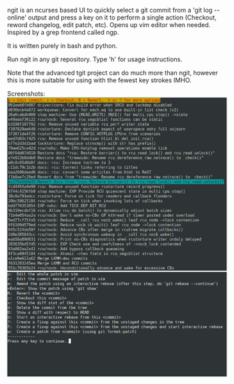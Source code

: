 ngit is an ncurses based UI to quickly select a git commit from a 'git log
--online' output and press a key on it to perform a single action (Checkout,
reword changelog, edit patch, etc). Opens up vim editor when needed. Inspired
by a grep frontend called ngp.

It is written purely in bash and python.

Run ngit in any git repository. Type 'h' for usage instructions.

Note that the advanced tgit project can do much more than ngit, however this is
more suitable for using with the fewest key strokes IMHO.

Screenshots:
![Screen1](/images/screen1.png)
![Screen2](/images/screen2.png)

